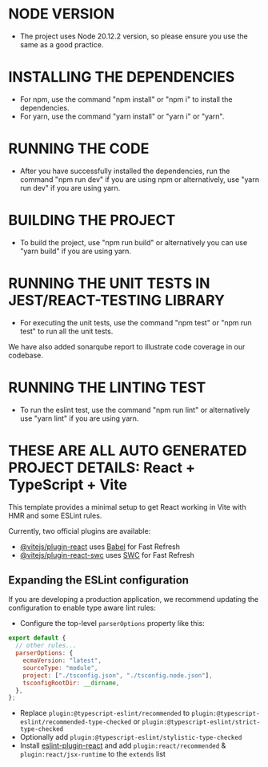 # NODE VERSION

- The project uses Node 20.12.2 version, so please ensure you use the same as a good practice.

# INSTALLING THE DEPENDENCIES

- For npm, use the command "npm install" or "npm i" to install the dependencies.
- For yarn, use the command "yarn install" or "yarn i" or "yarn".

# RUNNING THE CODE

- After you have successfully installed the dependencies, run the command "npm run dev" if you are using npm or alternatively, use "yarn run dev" if you are using yarn.

# BUILDING THE PROJECT

- To build the project, use "npm run build" or alternatively you can use "yarn build" if you are using yarn.

# RUNNING THE UNIT TESTS IN JEST/REACT-TESTING LIBRARY

- For executing the unit tests, use the command "npm test" or "npm run test" to run all the unit tests.

We have also added sonarqube report to illustrate code coverage in our codebase.

# RUNNING THE LINTING TEST

- To run the eslint test, use the command "npm run lint" or alternatively use "yarn lint" if you are using yarn.

# THESE ARE ALL AUTO GENERATED PROJECT DETAILS: React + TypeScript + Vite

This template provides a minimal setup to get React working in Vite with HMR and some ESLint rules.

Currently, two official plugins are available:

- [@vitejs/plugin-react](https://github.com/vitejs/vite-plugin-react/blob/main/packages/plugin-react/README.md) uses [Babel](https://babeljs.io/) for Fast Refresh
- [@vitejs/plugin-react-swc](https://github.com/vitejs/vite-plugin-react-swc) uses [SWC](https://swc.rs/) for Fast Refresh

## Expanding the ESLint configuration

If you are developing a production application, we recommend updating the configuration to enable type aware lint rules:

- Configure the top-level `parserOptions` property like this:

```js
export default {
  // other rules...
  parserOptions: {
    ecmaVersion: "latest",
    sourceType: "module",
    project: ["./tsconfig.json", "./tsconfig.node.json"],
    tsconfigRootDir: __dirname,
  },
};
```

- Replace `plugin:@typescript-eslint/recommended` to `plugin:@typescript-eslint/recommended-type-checked` or `plugin:@typescript-eslint/strict-type-checked`
- Optionally add `plugin:@typescript-eslint/stylistic-type-checked`
- Install [eslint-plugin-react](https://github.com/jsx-eslint/eslint-plugin-react) and add `plugin:react/recommended` & `plugin:react/jsx-runtime` to the `extends` list
